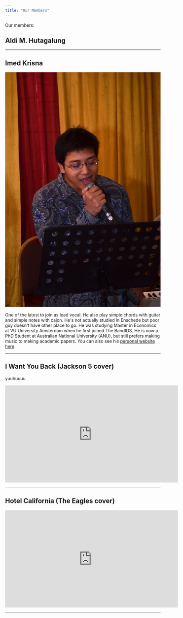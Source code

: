 ```yaml
---
title: "Our Members"
---
```


Our members:

## Aldi M. Hutagalung



---

## Imed Krisna

![Imed Krisna](static/images/imed.jpg)

One of the latest to join as lead vocal. He also play simple chords with guitar and simple notes with cajon. He's not actually studied in Enschede but poor guy doesn't have other place to go. He was studying Master in Economics at VU University Amsterdam when he first joined The BandIDS. He is now a PhD Student at Australian National University (ANU), but still prefers making music to making academic papers. You can also see his [personal website here](https://krisna.netlify.app/).

 

---

## I Want You Back (Jackson 5 cover)

yuuhuuuu

<iframe width="560" height="315" src="https://www.youtube.com/embed/K5UkBlE5zZg" frameborder="0" allow="accelerometer; autoplay; clipboard-write; encrypted-media; gyroscope; picture-in-picture" allowfullscreen></iframe>

---

## Hotel California (The Eagles cover)

<iframe width="560" height="315" src="https://www.youtube.com/embed/YkNCv_oexX8" frameborder="0" allow="accelerometer; autoplay; clipboard-write; encrypted-media; gyroscope; picture-in-picture" allowfullscreen></iframe>

---
